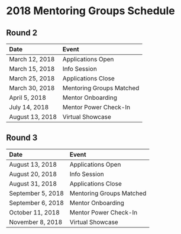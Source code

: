 # 2018 Mentoring Groups Schedule
## Round 2
|Date   |Event   |
|:---|:---|
|March 12, 2018   | Applications Open
|March 15, 2018   | Info Session
|March 25, 2018   | Applications Close
|March 30, 2018   | Mentoring Groups Matched
|April 5, 2018   | Mentor Onboarding
|July 14, 2018   | Mentor Power Check-In
|August 13, 2018   | Virtual Showcase

## Round 3
|Date   |Event   |
|:---|:---|
|August 13, 2018   | Applications Open
|August 20, 2018   | Info Session
|August 31, 2018   | Applications Close
|September 5, 2018   | Mentoring Groups Matched
|September 6, 2018   | Mentor Onboarding
|October 11, 2018   | Mentor Power Check-In
|November 8, 2018   | Virtual Showcase
